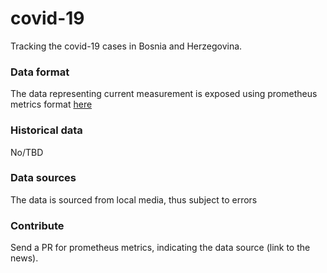 # covid-19
Tracking the covid-19 cases in Bosnia and Herzegovina.

### Data format
The data representing current measurement is exposed using prometheus metrics format [here](metrics/current)

### Historical data
No/TBD

### Data sources
The data is sourced from local media, thus subject to errors

### Contribute
Send a PR for prometheus metrics, indicating the data source (link to the news).

